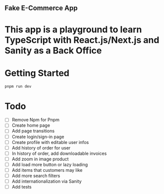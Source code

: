 ## Fake E-Commerce App

# This app is a playground to learn TypeScript with React.js/Next.js and Sanity as a Back Office

# Getting Started


```bash
pnpm run dev
```

# Todo

- [ ] Remove Npm for Pnpm
- [ ] Create home page
- [ ] Add page transitions
- [ ] Create login/sign-in page
- [ ] Create profile with editable user infos
- [ ] Add history of order for user
- [ ] In history of order, add downloadable invoices
- [ ] Add zoom in image product
- [ ] Add load more button or lazy loading
- [ ] Add items that customers may like
- [ ] Add more  search filters
- [ ] Add internationalization via Sanity
- [ ] Add tests
